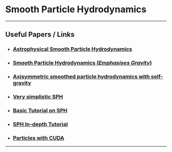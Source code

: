 # Smooth Particle Hydrodynamics

---
## **Useful Papers / Links**
- ### [Astrophysical Smooth Particle Hydrodynamics](https://arxiv.org/pdf/0903.5075.pdf)
- ### [Smooth Particle Hydrodynamics (*Emphasises Gravity*)](https://arxiv.org/pdf/1007.1245.pdf)
- ### [Axisymmetric smoothed particle hydrodynamics with self-gravity](https://academic.oup.com/mnras/article/392/1/346/1073465)
- ### [Very simplistic SPH](http://www.ligum.umontreal.ca/Clavet-2005-PVFS/pvfs.pdf)
- ### [Basic Tutorial on SPH](https://www.youtube.com/watch?v=rSKMYc1CQHE)
- ### [SPH In-depth Tutorial](https://sph-tutorial.physics-simulation.org/pdf/SPH_Tutorial.pdf)
- ### [Particles with CUDA](https://developer.download.nvidia.com/compute/cuda/1.1-Beta/x86_website/projects/particles/doc/particles.pdf)
---

